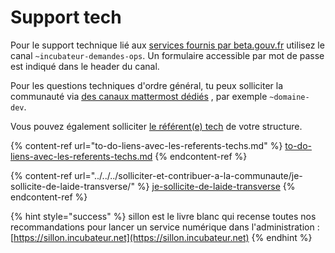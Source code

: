 # Support tech

Pour le support technique lié aux [services fournis par beta.gouv.fr](../../../les-outils-de-la-communaute/les-outils-de-la-communaute.md) utilisez le canal `~incubateur-demandes-ops`. Un formulaire accessible par mot de passe est indiqué dans le header du canal.

Pour les questions techniques d'ordre général, tu peux solliciter la communauté via [des canaux mattermost dédiés](../../../les-outils-de-la-communaute/mattermost/canaux-recommandes.md) , par exemple `~domaine-dev`.

Vous pouvez également solliciter [le référent(e) tech](to-do-liens-avec-les-referents-techs.md) de votre structure.

{% content-ref url="to-do-liens-avec-les-referents-techs.md" %}
[to-do-liens-avec-les-referents-techs.md](to-do-liens-avec-les-referents-techs.md)
{% endcontent-ref %}

{% content-ref url="../../../solliciter-et-contribuer-a-la-communaute/je-sollicite-de-laide-transverse/" %}
[je-sollicite-de-laide-transverse](../../../solliciter-et-contribuer-a-la-communaute/je-sollicite-de-laide-transverse/)
{% endcontent-ref %}

{% hint style="success" %}
sillon est le livre blanc qui recense toutes nos recommandations pour lancer un service numérique dans l'administration : [https://sillon.incubateur.net](https://sillon.incubateur.net)
{% endhint %}

